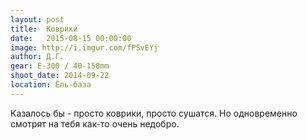 ```yaml
---
layout: post
title:  Коврики
date:   2015-08-15 00:00:00
image: http://i.imgur.com/fPSvEYj
author: Д.Г.
gear: E-300 / 40-150mm
shoot_date: 2014-09-22
location: Ёль-база
---
```


Казалось бы - просто коврики, просто сушатся. Но одновременно смотрят на тебя как-то очень недобро.
